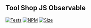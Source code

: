 ## Tool Shop JS Observable


[![Tests](https://github.com/dobschal/tool-shop-js-observable/actions/workflows/unit-test.yml/badge.svg)](https://github.com/dobschal/tool-shop-js-observable/actions/workflows/unit-test.yml)
[![NPM](https://img.shields.io/npm/v/tool-shop-js-observable)](https://www.npmjs.com/package/tool-shop-js-observable)
[![Size](https://img.shields.io/bundlephobia/min/tool-shop-js-observable?style=plastic)](https://img.shields.io/bundlephobia/min/tool-shop-js-observable?style=plastic)